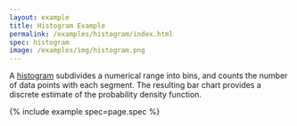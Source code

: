 ```yaml
---
layout: example
title: Histogram Example
permalink: /examples/histogram/index.html
spec: histogram
image: /examples/img/histogram.png
---
```


A [histogram](https://en.wikipedia.org/wiki/Histogram) subdivides a numerical range into bins, and counts the number of data points with each segment. The resulting bar chart provides a discrete estimate of the probability density function.

{% include example spec=page.spec %}
